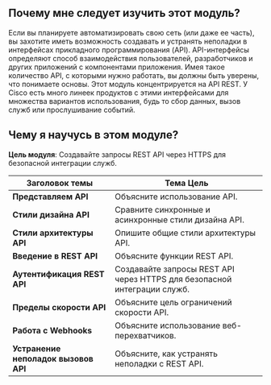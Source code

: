<!-- 4.0.1 -->
## Почему мне следует изучить этот модуль?

Если вы планируете автоматизировать свою сеть (или даже ее часть), вы захотите иметь возможность создавать и устранять неполадки в интерфейсах прикладного программирования (API). API-интерфейсы определяют способ взаимодействия пользователей, разработчиков и других приложений с компонентами приложения. Имея такое количество API, с которыми нужно работать, вы должны быть уверены, что понимаете основы. Этот модуль концентрируется на API REST. У Cisco есть много линеек продуктов с этими интерфейсами для множества вариантов использования, будь то сбор данных, вызов служб или прослушивание событий.

<!-- 4.0.2 -->
## Чему я научусь в этом модуле?

**Цель модуля**: Создавайте запросы REST API через HTTPS для безопасной интеграции служб.

| **Заголовок темы**                   | **Тема Цель**                                                             |
| ------------------------------------ | ------------------------------------------------------------------------- |
| **Представляем API**                 | Объясните использование API.                                              |
| **Стили дизайна API**                | Сравните синхронные и асинхронные стили дизайна API.                      |
| **Стили архитектуры API**            | Опишите общие стили архитектуры API.                                      |
| **Введение в REST API**              | Объясните функции REST API.                                               |
| **Аутентификация REST API**          | Создавайте запросы REST  API через HTTPS для безопасной интеграции служб. |
| **Пределы скорости API**             | Объясните цель ограничений скорости API.                                  |
| **Работа с Webhooks**                | Объясните использование веб-перехватчиков.                                |
| **Устранение неполадок вызовов API** | Объясните, как устранять неполадки с REST  API.                           |
